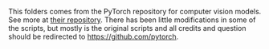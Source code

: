 This folders comes from the PyTorch repository for computer vision models.
See more at [their repository](https://github.com/pytorch/vision/tree/main/references/detection). There has been little modifications in some of the scripts, but mostly is the original scripts and all credits and question should be redirected to https://github.com/pytorch.



